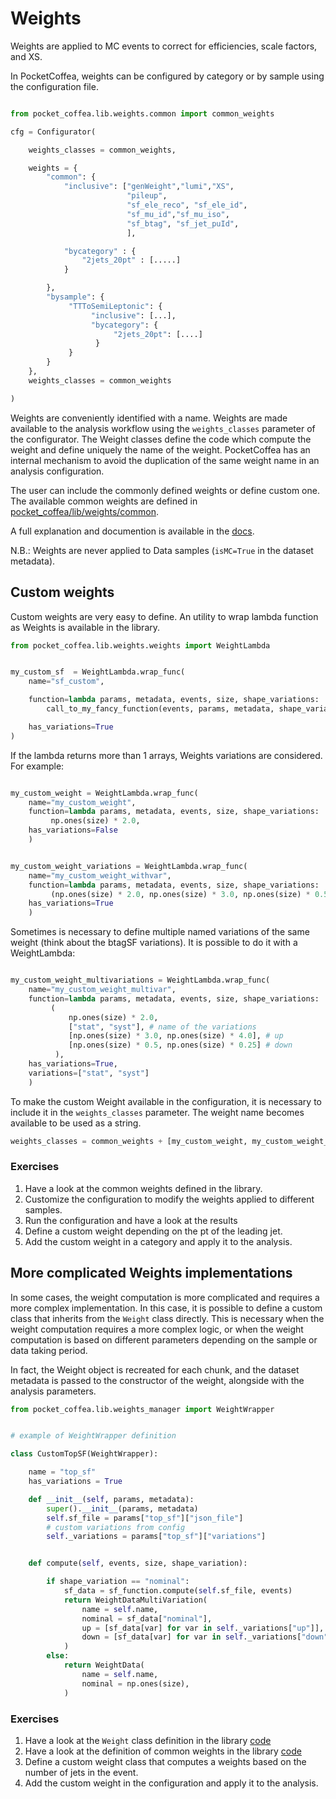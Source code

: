 # Weights

Weights are applied to MC events to correct for efficiencies, scale factors, and XS. 

In PocketCoffea, weights can be configured by category or by sample using the configuration file. 


```python

from pocket_coffea.lib.weights.common import common_weights

cfg = Configurator(

    weights_classes = common_weights,

    weights = {
        "common": {
            "inclusive": ["genWeight","lumi","XS",
                          "pileup",
                          "sf_ele_reco", "sf_ele_id",
                          "sf_mu_id","sf_mu_iso",
                          "sf_btag", "sf_jet_puId", 
                          ],

            "bycategory" : {
                "2jets_20pt" : [.....]
            }

        },
        "bysample": {
             "TTToSemiLeptonic": {
                  "inclusive": [...],
                  "bycategory": { 
                       "2jets_20pt": [....]
                   }
             }
        }
    },
    weights_classes = common_weights

)
```

Weights are conveniently identified with a name. Weights are made available to the analysis workflow using the
`weights_classes` parameter of the configurator. The Weight classes define the code which compute the weight and define
uniquely the name of the weight. PocketCoffea has an internal mechanism to avoid the duplication of the same weight name
in an analysis configuration.

The user can include the commonly defined weights or define custom one. The available common weights are defined in
[pocket_coffea/lib/weights/common](https://github.com/PocketCoffea/PocketCoffea/blob/main/pocket_coffea/lib/weights/common/common.py). 

A full explanation and documention is available in the
[docs](https://pocketcoffea.readthedocs.io/en/stable/configuration.html#weights).

N.B.: Weights are never applied to Data samples (`isMC=True` in the dataset metadata).

## Custom weights

Custom weights are very easy to define. An utility to wrap lambda function as Weights is available in the library. 

```python
from pocket_coffea.lib.weights.weights import WeightLambda


my_custom_sf  = WeightLambda.wrap_func(
    name="sf_custom",

    function=lambda params, metadata, events, size, shape_variations:
        call_to_my_fancy_function(events, params, metadata, shape_variations)

    has_variations=True
)
```

If the lambda returns more than 1 arrays, Weights variations are considered. For example: 

```python 

my_custom_weight = WeightLambda.wrap_func(
    name="my_custom_weight",
    function=lambda params, metadata, events, size, shape_variations:
         np.ones(size) * 2.0,
    has_variations=False
    )


my_custom_weight_variations = WeightLambda.wrap_func(
    name="my_custom_weight_withvar",
    function=lambda params, metadata, events, size, shape_variations:
         (np.ones(size) * 2.0, np.ones(size) * 3.0, np.ones(size) * 0.5),
    has_variations=True
    )
```

Sometimes is necessary to define multiple named variations of the same weight (think about the btagSF variations). It is
possible to do it with a WeightLambda:

```python

my_custom_weight_multivariations = WeightLambda.wrap_func(
    name="my_custom_weight_multivar",
    function=lambda params, metadata, events, size, shape_variations:
         (
             np.ones(size) * 2.0,
             ["stat", "syst"], # name of the variations
             [np.ones(size) * 3.0, np.ones(size) * 4.0], # up
             [np.ones(size) * 0.5, np.ones(size) * 0.25] # down
          ),
    has_variations=True,
    variations=["stat", "syst"]
    )
```

To make the custom Weight available in the configuration, it is necessary to include it in the `weights_classes`
parameter. The weight name becomes available to be used as a string. 

```python
weights_classes = common_weights + [my_custom_weight, my_custom_weight_variations, my_custom_weight_multivariations]
```

### Exercises
1. Have a look at the common weights defined in the library.
2. Customize the configuration to modify the weights applied to different samples. 
3. Run the configuration and have a look at the results
4. Define a custom weight depending on the pt of the leading jet.
5. Add the custom weight in a category and apply it to the analysis.


## More complicated Weights implementations

In some cases, the weight computation is more complicated and requires a more complex implementation. In this case, it
is possible to define a custom class that inherits from the `Weight` class directly. 
This is necessary when the weight computation requires a more complex logic, or when the weight computation is based on
different parameters depending on the sample or data taking period. 

In fact, the Weight object is recreated for each chunk, and the dataset metadata is passed to the constructor of the
weight, alongside with the analysis parameters. 

```python
from pocket_coffea.lib.weights_manager import WeightWrapper


# example of WeightWrapper definition

class CustomTopSF(WeightWrapper):

    name = "top_sf"
    has_variations = True

    def __init__(self, params, metadata):
        super().__init__(params, metadata)
        self.sf_file = params["top_sf"]["json_file"]
        # custom variations from config
        self._variations = params["top_sf"]["variations"]


    def compute(self, events, size, shape_variation):

        if shape_variation == "nominal":
            sf_data = sf_function.compute(self.sf_file, events)
            return WeightDataMultiVariation(
                name = self.name, 
                nominal = sf_data["nominal"],
                up = [sf_data[var] for var in self._variations["up"]],
                down = [sf_data[var] for var in self._variations["down"]]
            )
        else:
            return WeightData(
                name = self.name, 
                nominal = np.ones(size),
            )
```


### Exercises
1. Have a look at the `Weight` class definition in the library
   [code](https://github.com/PocketCoffea/PocketCoffea/blob/main/pocket_coffea/lib/weights/weights.py#L91)
2. Have a look at the definition of common weights in the library
   [code](https://github.com/PocketCoffea/PocketCoffea/blob/main/pocket_coffea/lib/weights/common/common.py)
3. Define a custom weight class that computes a weights based on the number of jets in the event.
4. Add the custom weight in the configuration and apply it to the analysis.
